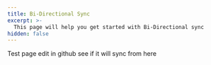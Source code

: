 ```yaml
---
title: Bi-Directional Sync
excerpt: >-
  This page will help you get started with Bi-Directional sync
hidden: false
---
```


Test page edit in github see if it will sync from here
